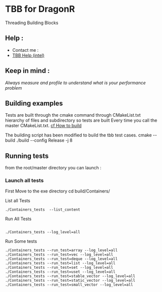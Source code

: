 # TBB for DragonR 
Threading Building Blocks

## Help :
* Contact me : 
* [TBB Help (intel)](https://www.threadingbuildingblocks.org/docs/help/index.htm)

## Keep in mind :
*Always measure and profile to understand what is your performance problem*

## Building examples

Tests are built through the cmake command through CMakeList.txt hierarchy of files and subdirectory so tests are built Every time you call the master CMakeList.txt. [cf How to build](../../../../README.md)

The building script has been modified to build the tbb test cases.
cmake --build ./build --config Release -j 8

## Running tests

from the root/master directory you can launch :
### Launch all tests
First Move to the exe directory
cd build/Containers/

List all Tests
```
./Containers_tests  --list_content
```

Run All Tests
```

./Containers_tests --log_level=all
```
Run Some tests 
```
./Containers_tests --run_test=array --log_level=all 
./Containers_tests --run_test=vec --log_level=all 
./Containers_tests --run_test=deque --log_level=all 
./Containers_tests --run_test=list --log_level=all 
./Containers_tests --run_test=set --log_level=all 
./Containers_tests --run_test=uset --log_level=all
./Containers_tests --run_test=stable_vector --log_level=all
./Containers_tests --run_test=static_vector --log_level=all
./Containers_tests --run_test=small_vector --log_level=all
```
